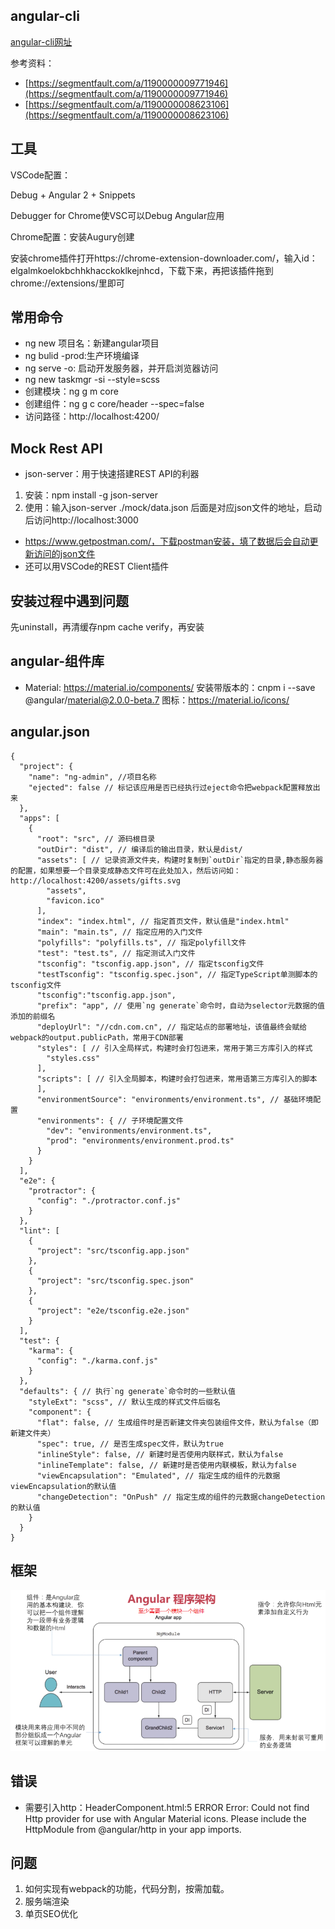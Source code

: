 ## angular-cli
[angular-cli网址](https://github.com/angular/angular-cli)

参考资料：
- [https://segmentfault.com/a/1190000009771946](https://segmentfault.com/a/1190000009771946)
- [https://segmentfault.com/a/1190000008623106](https://segmentfault.com/a/1190000008623106)

## 工具
VSCode配置：

Debug + Angular 2 + Snippets

Debugger for Chrome使VSC可以Debug Angular应用

Chrome配置：安装Augury创建

安装chrome插件打开https://chrome-extension-downloader.com/，输入id：elgalmkoelokbchhkhacckoklkejnhcd，下载下来，再把该插件拖到chrome://extensions/里即可

## 常用命令

- ng new 项目名：新建angular项目
- ng bulid -prod:生产环境编译 
- ng serve -o: 启动开发服务器，并开启浏览器访问
- ng new taskmgr -si --style=scss
- 创建模块：ng g m core
- 创建组件：ng g c core/header --spec=false
- 访问路径：http://localhost:4200/

## Mock Rest API

- json-server：用于快速搭建REST API的利器
1. 安装：npm install -g json-server
2. 使用：输入json-server ./mock/data.json 后面是对应json文件的地址，启动后访问http://localhost:3000
- https://www.getpostman.com/，下载postman安装，填了数据后会自动更新访问的json文件
- 还可以用VSCode的REST Client插件

## 安装过程中遇到问题

先uninstall，再清缓存npm cache verify，再安装

## angular-组件库

- Material: https://material.io/components/
	安装带版本的：cnpm i --save @angular/material@2.0.0-beta.7
	图标：https://material.io/icons/

## angular.json

```
{
  "project": {
    "name": "ng-admin", //项目名称
    "ejected": false // 标记该应用是否已经执行过eject命令把webpack配置释放出来
  },
  "apps": [
    {
      "root": "src", // 源码根目录
      "outDir": "dist", // 编译后的输出目录，默认是dist/
      "assets": [ // 记录资源文件夹，构建时复制到`outDir`指定的目录,静态服务器的配置，如果想要一个目录变成静态文件可在此处加入，然后访问如：http://localhost:4200/assets/gifts.svg
        "assets",
        "favicon.ico"
      ],
      "index": "index.html", // 指定首页文件，默认值是"index.html"
      "main": "main.ts", // 指定应用的入门文件
      "polyfills": "polyfills.ts", // 指定polyfill文件
      "test": "test.ts", // 指定测试入门文件
      "tsconfig": "tsconfig.app.json", // 指定tsconfig文件
      "testTsconfig": "tsconfig.spec.json", // 指定TypeScript单测脚本的tsconfig文件
      "tsconfig":"tsconfig.app.json",
      "prefix": "app", // 使用`ng generate`命令时，自动为selector元数据的值添加的前缀名
      "deployUrl": "//cdn.com.cn", // 指定站点的部署地址，该值最终会赋给webpack的output.publicPath，常用于CDN部署
      "styles": [ // 引入全局样式，构建时会打包进来，常用于第三方库引入的样式
        "styles.css"
      ],
      "scripts": [ // 引入全局脚本，构建时会打包进来，常用语第三方库引入的脚本
      ],
      "environmentSource": "environments/environment.ts", // 基础环境配置
      "environments": { // 子环境配置文件
        "dev": "environments/environment.ts",
        "prod": "environments/environment.prod.ts"
      }
    }
  ],
  "e2e": {
    "protractor": {
      "config": "./protractor.conf.js"
    }
  },
  "lint": [
    {
      "project": "src/tsconfig.app.json"
    },
    {
      "project": "src/tsconfig.spec.json"
    },
    {
      "project": "e2e/tsconfig.e2e.json"
    }
  ],
  "test": {
    "karma": {
      "config": "./karma.conf.js"
    }
  },
  "defaults": { // 执行`ng generate`命令时的一些默认值
    "styleExt": "scss", // 默认生成的样式文件后缀名
    "component": {
      "flat": false, // 生成组件时是否新建文件夹包装组件文件，默认为false（即新建文件夹）
      "spec": true, // 是否生成spec文件，默认为true
      "inlineStyle": false, // 新建时是否使用内联样式，默认为false
      "inlineTemplate": false, // 新建时是否使用内联模板，默认为false
      "viewEncapsulation": "Emulated", // 指定生成的组件的元数据viewEncapsulation的默认值
      "changeDetection": "OnPush" // 指定生成的组件的元数据changeDetection的默认值
    }
  }
}
```

## 框架
![image](./markdow-img/iframe.png)

## 错误

- 需要引入http：HeaderComponent.html:5 ERROR Error: Could not find Http provider for use with Angular Material icons. Please include the HttpModule from @angular/http in your app imports.

## 问题

1. 如何实现有webpack的功能，代码分割，按需加载。
2. 服务端渲染
3. 单页SEO优化

